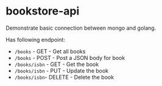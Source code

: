 # bookstore-api

Demonstrate basic connection between mongo and golang.

Has following endpoint:

 - `/books` - GET - Get all books
 - `/books` - POST - Post a JSON body for book
 - `/books/isbn` - GET - Get the book
 - `/books/isbn` - PUT - Update the book
 - `/books/isbn`- DELETE - Delete the book
